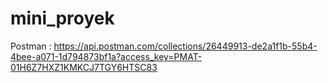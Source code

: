 # mini_proyek

Postman : https://api.postman.com/collections/26449913-de2a1f1b-55b4-4bee-a071-1d794873bf1a?access_key=PMAT-01H6Z7HXZ1KMKCJ7TGY6HTSC83
